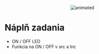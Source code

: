 <p align="center">
  <img src="https://user-images.githubusercontent.com/91337423/137645201-8863a766-f2b3-4f61-a516-4ab60bd9b442.gif" alt="animated" />
</p>

# Náplň zadania
 - ON / OFF LED
 - Funkcia na ON / OFF v src a lnc
